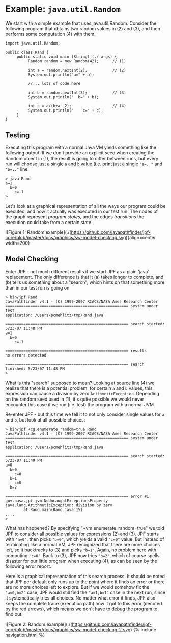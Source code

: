 # Example: `java.util.Random` #

We start with a simple example that uses java.util.Random. Consider the following program that obtains two random values in (2) and (3), and then performs some computation (4) with them.

~~~~~~~~ {.java}
import java.util.Random;

public class Rand {
     public static void main (String[](./ args) {
          Random random = new Random(42);      // (1)
          
          int a = random.nextInt(2);           // (2)
          System.out.println("a=" + a);
          
          //... lots of code here
          
          int b = random.nextInt(3);           // (3)
          System.out.println("  b=" + b);
         
          int c = a/(b+a -2);                  // (4)
          System.out.println("    c=" + c);         
     }
}
~~~~~~~~


## Testing ##

Executing this program with a normal Java VM yields something like the following output. If we don't provide an explicit seed when creating the Random object in (1), the result is going to differ between runs, but every run will choose just a single `a` and `b` value (i.e. print just a single `"a=.."` and `"b=.."` line.

~~~~~~~~ {.java}
> java Rand
a=1
  b=0
    c=-1
> 
~~~~~~~~

Let's look at a graphical representation of all the ways our program could be executed, and how it actually was executed in our test run. The nodes of the graph represent *program states*, and the edges *transitions* the execution could take from a certain state.

![Figure 1: Random example](./(https://github.com/javapathfinder/jpf-core/blob/master/docs/graphics/sw-model-checking.svg){align=center width=700}

## Model Checking ##

Enter JPF - not much different results if we start JPF as a plain 'java' replacement. The only difference is that it (a) takes longer to complete, and (b) tells us something about a "search", which hints on that something more than in our test run is going on

~~~~~~~~ {.bash}
> bin/jpf Rand
JavaPathfinder v4.1 - (C) 1999-2007 RIACS/NASA Ames Research Center
====================================================== system under test
application: /Users/pcmehlitz/tmp/Rand.java

====================================================== search started: 5/23/07 11:48 PM
a=1
  b=0
    c=-1

====================================================== results
no errors detected

====================================================== search finished: 5/23/07 11:48 PM
>
~~~~~~~~

What is this "search" supposed to mean? Looking at source line (4) we realize that there is a potential problem: for certain `a` and `b` values, this expression can cause a division by zero `ArithmeticException`. Depending on the random seed used in (1), it's quite possible we would never encounter this case if we run (i.e. test) the program with a normal JVM.

Re-enter JPF - but this time we tell it to not only consider single values for `a` and `b`, but look at all possible choices:

~~~~~~~~ {.bash}
> bin/jpf +cg.enumerate_random=true Rand
JavaPathfinder v4.1 - (C) 1999-2007 RIACS/NASA Ames Research Center
====================================================== system under test
application: /Users/pcmehlitz/tmp/Rand.java

====================================================== search started: 5/23/07 11:49 PM
a=0
  b=0
    c=0
  b=1
    c=0
  b=2

====================================================== error #1
gov.nasa.jpf.jvm.NoUncaughtExceptionsProperty
java.lang.ArithmeticException: division by zero
        at Rand.main(Rand.java:15)
....
>
~~~~~~~~

What has happened? By specifying "+vm.enumerate_random=true" we told JPF to consider all possible values for expressions (2) and (3). JPF starts with `"a=0"`, then picks `"b=0"`, which yields a valid `"c=0"` value. But instead of terminating like a normal VM, JPF recognized that there are more choices left, so it backtracks to (3) and picks `"b=1"`. Again, no problem here with computing `"c=0"`. Back to (3), JPF now tries `"b=2"`, which of course spells disaster for our little program when executing (4), as can be seen by the following error report.

Here is a graphical representation of this search process. It should be noted that JPF per default only runs up to the point where it finds an error or there are no more choices left to explore. But if we would somehow fix the `"a=0,b=2"` case, JPF would still find the `"a=1,b=1"` case in the next run, since it systematically tries all choices. No matter what error it finds, JPF also keeps the complete trace (execution path) how it got to this error (denoted by the red arrows), which means we don't have to debug the program to find out.

![Figure 2: Random example](./(https://github.com/javapathfinder/jpf-core/blob/master/docs/graphics/sw-model-checking-2.svg)
{% include navigation.html %}
